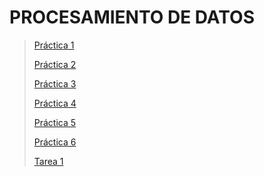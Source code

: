 # PROCESAMIENTO DE DATOS 

> [Práctica 1](https://github.com/erickgt00/PD_MCD/blob/main/pract1_PC.pdf)
> 
> [Práctica 2](https://github.com/erickgt00/PD_MCD/blob/main/Practica_2.ipynb)
> 
> [Práctica 3](https://github.com/erickgt00/PD_MCD/blob/main/Practica3.ipynb)
> 
> [Práctica 4](https://github.com/erickgt00/PD_MCD/blob/main/Practica4.ipynb)
>
> [Práctica 5](https://github.com/erickgt00/PD_MCD/blob/main/Practica5.ipynb)
>
> [Práctica 6](https://github.com/erickgt00/PD_MCD/blob/main/Practica6.md) 
> 
> [Tarea 1](https://github.com/erickgt00/PD_MCD/blob/main/PREDICCI%C3%93N%20DE%20APROBACI%C3%93N%20DE%20CR%C3%89DITO.png)
